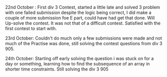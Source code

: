 
22nd October :
First div 3 Contest, started a little late and solved 3 problem with one failed submission despite the logic being correct, I did make a couple of more submission foe E part, could have had get that done. Will Up-solve the contest. It was not that of a difficult contest. Satisfied with the first contest to start with. 


23rd October:
Couldn't do much only a few submissions were made and not much of the Practise was done, still solving the contest questions from div 3 905.

24th October:
Starting off early solving the question i was stuck on for a day or something, learning how to find the subsequence of an array in shorter time constraints. Still solving the div 3 905